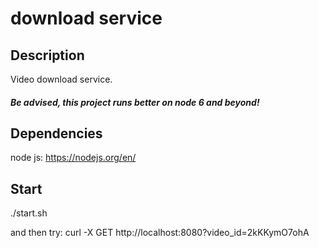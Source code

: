 download service
================

Description
-----------

Video download service.

##### Be advised, this project runs better on node 6 and beyond!

Dependencies
------------

node js: https://nodejs.org/en/

Start
-----

./start.sh

and then try: curl -X GET http://localhost:8080?video_id=2kKKymO7ohA
